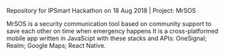 Repository for IPSmart Hackathon on 18 Aug 2018 | Project: MrSOS

MrSOS is a security communication tool based on community support to save each other on time when emergency happens
It is a cross-platformed mobile app written in JavaScipt with these stacks and APIs: OneSignal; Realm; Google Maps; React Native.
